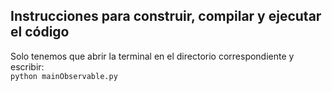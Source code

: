 ## Instrucciones para construir, compilar y ejecutar el código
Solo tenemos que abrir la terminal en el directorio correspondiente y escribir:  
`python mainObservable.py`
